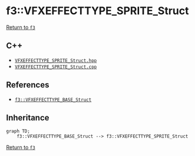 # f3::VFXEFFECTTYPE_SPRITE_Struct

[Return to `f3`](/docs/f3.md)

## C++

- [`VFXEFFECTTYPE_SPRITE_Struct.hpp`](/c++/include/VFXEFFECTTYPE_SPRITE_Struct.hpp)
- [`VFXEFFECTTYPE_SPRITE_Struct.cpp`](/c++/source/VFXEFFECTTYPE_SPRITE_Struct.cpp)

## References

- [`f3::VFXEFFECTTYPE_BASE_Struct`](/docs/f3/VFXEFFECTTYPE_BASE_Struct.md)

## Inheritance

```mermaid
graph TD;
    f3::VFXEFFECTTYPE_BASE_Struct --> f3::VFXEFFECTTYPE_SPRITE_Struct
```

[Return to `f3`](/docs/f3.md)